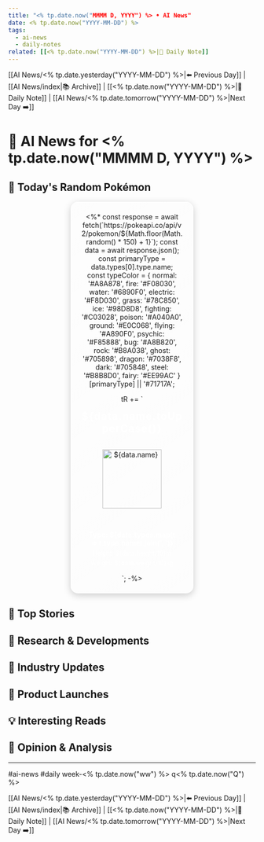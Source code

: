 ```yaml
---
title: "<% tp.date.now("MMMM D, YYYY") %> • AI News"
date: <% tp.date.now("YYYY-MM-DD") %>
tags:
  - ai-news
  - daily-notes
related: [[<% tp.date.now("YYYY-MM-DD") %>|📝 Daily Note]]
---
```


[[AI News/<% tp.date.yesterday("YYYY-MM-DD") %>|⬅️ Previous Day]] | [[AI News/index|📚 Archive]] | [[<% tp.date.now("YYYY-MM-DD") %>|📝 Daily Note]] | [[AI News/<% tp.date.tomorrow("YYYY-MM-DD") %>|Next Day ➡️]]

# 🤖 AI News for <% tp.date.now("MMMM D, YYYY") %>

## 🎲 Today's Random Pokémon
<div style="
  width: 250px;
  margin-left: auto;
  margin-right: auto;
  text-align: center;
">
  <div id="pokemon-info" style="
    margin-bottom: 15px;
    background: linear-gradient(145deg, rgba(255,255,255,0.1) 0%, rgba(255,255,255,0.05) 100%);
    border-radius: 15px;
    padding: 20px;
    box-shadow: 0 4px 15px rgba(0,0,0,0.2), inset 0 0 30px rgba(255,255,255,0.05);
    border: 2px solid rgba(255,255,255,0.3);
    position: relative;
    overflow: hidden;
    animation: float 6s ease-in-out infinite;
  ">
<%*
const response = await fetch(`https://pokeapi.co/api/v2/pokemon/${Math.floor(Math.random() * 150) + 1}`);
const data = await response.json();
const primaryType = data.types[0].type.name;
const typeColor = {
    normal: '#A8A878', fire: '#F08030', water: '#6890F0',
    electric: '#F8D030', grass: '#78C850', ice: '#98D8D8',
    fighting: '#C03028', poison: '#A040A0', ground: '#E0C068',
    flying: '#A890F0', psychic: '#F85888', bug: '#A8B820',
    rock: '#B8A038', ghost: '#705898', dragon: '#7038F8',
    dark: '#705848', steel: '#B8B8D0', fairy: '#EE99AC'
}[primaryType] || '#71717A';

tR += `
<h2 style="margin: 0 0 15px 0; font-size: 1.5em; font-weight: bold; letter-spacing: 0.05em; text-shadow: 0 0 10px ${typeColor}88; color: #FFFFFF;">${data.name.toUpperCase()}</h2>
<div style="background: linear-gradient(145deg, ${typeColor}22, ${typeColor}44); border-radius: 10px; padding: 15px; margin: 0 -10px 15px -10px; border: 1px solid ${typeColor}66; box-shadow: inset 0 0 20px ${typeColor}33; position: relative;">
  <img src="${data.sprites.front_default}" alt="${data.name}" width="120" height="120" style="display: block; margin: 0 auto; filter: drop-shadow(0 0 8px ${typeColor}77);">
</div>
<div style="background: linear-gradient(135deg, ${typeColor}22, ${typeColor}33); border-radius: 8px; padding: 10px; margin-top: 10px; border: 1px solid ${typeColor}44; box-shadow: inset 0 0 15px ${typeColor}22;">
  <p style="margin: 5px 0; font-weight: bold; color: rgba(255,255,255,0.95); text-shadow: 0 0 5px ${typeColor}88;">Type: ${data.types.map(t => t.type.name).join(', ')}</p>
  <p style="margin: 5px 0; font-size: 0.9em; color: rgba(255,255,255,0.9);">Height: ${data.height/10}m</p>
  <p style="margin: 5px 0; font-size: 0.9em; color: rgba(255,255,255,0.9);">Weight: ${data.weight/10}kg</p>
</div>
`;
-%>
  </div>
</div>

## 📰 Top Stories

## 🔬 Research & Developments

## 💼 Industry Updates

## 🎯 Product Launches

## 💡 Interesting Reads

## 🤔 Opinion & Analysis

---

#ai-news #daily week-<% tp.date.now("ww") %> q<% tp.date.now("Q") %>

[[AI News/<% tp.date.yesterday("YYYY-MM-DD") %>|⬅️ Previous Day]] | [[AI News/index|📚 Archive]] | [[<% tp.date.now("YYYY-MM-DD") %>|📝 Daily Note]] | [[AI News/<% tp.date.tomorrow("YYYY-MM-DD") %>|Next Day ➡️]]